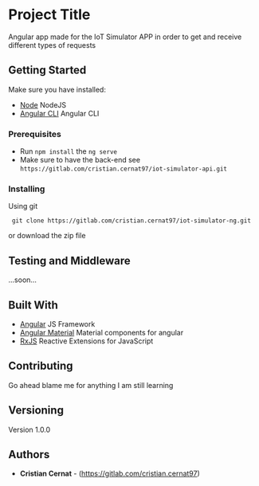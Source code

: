 # Project Title

Angular app made for the IoT Simulator APP in order to get and receive different types of requests

<!-- ![databseModel](readmeImages/Mockup.jpg) -->

## Getting Started

Make sure you have installed:

- [Node](https://nodejs.org/en/) NodeJS
- [Angular CLI](https://cli.angular.io/) Angular CLI

### Prerequisites

- Run `npm install` the `ng serve`
- Make sure to have the back-end see `https://gitlab.com/cristian.cernat97/iot-simulator-api.git`

### Installing

Using git

```
 git clone https://gitlab.com/cristian.cernat97/iot-simulator-ng.git
```

or download the zip file

## Testing and Middleware

...soon...

## Built With

- [Angular](https://angular.io/) JS Framework
- [Angular Material](https://material.angular.io) Material components for angular
- [RxJS](https://www.learnrxjs.io/) Reactive Extensions for JavaScript

## Contributing

Go ahead blame me for anything I am still learning

## Versioning

Version 1.0.0

## Authors

- **Cristian Cernat** - (https://gitlab.com/cristian.cernat97)
